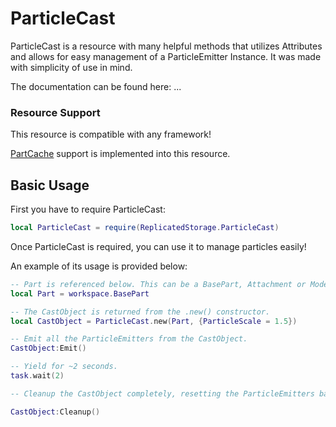 # ParticleCast

ParticleCast is a resource with many helpful methods that utilizes Attributes and allows for easy management of a ParticleEmitter Instance. It was made with simplicity of use in mind.

The documentation can be found here: ...

### Resource Support

This resource is compatible with any framework! 

[PartCache](https://devforum.roblox.com/t/partcache-for-all-your-quick-part-creation-needs/246641) support is implemented into this resource. 

## Basic Usage

First you have to require ParticleCast:

```lua
local ParticleCast = require(ReplicatedStorage.ParticleCast)
```

Once ParticleCast is required, you can use it to manage particles easily! 

An example of its usage is provided below:

```lua
-- Part is referenced below. This can be a BasePart, Attachment or Model. 
local Part = workspace.BasePart

-- The CastObject is returned from the .new() constructor. 
local CastObject = ParticleCast.new(Part, {ParticleScale = 1.5})

-- Emit all the ParticleEmitters from the CastObject.
CastObject:Emit()

-- Yield for ~2 seconds.
task.wait(2)

-- Cleanup the CastObject completely, resetting the ParticleEmitters back to normal. 

CastObject:Cleanup()
```
